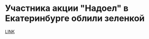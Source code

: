# Участника акции "Надоел" в Екатеринбурге облили зеленкой



[LINK](https://varlamov.ru/2352947.html)